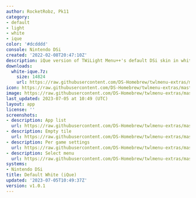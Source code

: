 ```yaml
---
author: RocketRobz, Pk11
category:
- default
- light
- white
- ique
color: '#dcdddd'
console: Nintendo DSi
created: '2022-02-08T20:47:10Z'
description: iQue version of TWiLight Menu++'s default DSi skin in white
downloads:
  white-ique.7z:
    size: 14824
    url: https://raw.githubusercontent.com/DS-Homebrew/twlmenu-extras/master/_nds/TWiLightMenu/dsimenu/themes/white-ique.7z
icon: https://raw.githubusercontent.com/DS-Homebrew/twlmenu-extras/master/_nds/TWiLightMenu/dsimenu/themes/meta/white-ique/icon.png
image: https://raw.githubusercontent.com/DS-Homebrew/twlmenu-extras/master/_nds/TWiLightMenu/dsimenu/themes/meta/white-ique/icon.png
last_updated: 2023-07-05 at 10:49 (UTC)
layout: app
license: ''
screenshots:
- description: App list
  url: https://raw.githubusercontent.com/DS-Homebrew/twlmenu-extras/master/_nds/TWiLightMenu/dsimenu/themes/meta/white-ique/screenshots/app-list.png
- description: Empty tile
  url: https://raw.githubusercontent.com/DS-Homebrew/twlmenu-extras/master/_nds/TWiLightMenu/dsimenu/themes/meta/white-ique/screenshots/empty-tile.png
- description: Per game settings
  url: https://raw.githubusercontent.com/DS-Homebrew/twlmenu-extras/master/_nds/TWiLightMenu/dsimenu/themes/meta/white-ique/screenshots/per-game-settings.png
- description: Select menu
  url: https://raw.githubusercontent.com/DS-Homebrew/twlmenu-extras/master/_nds/TWiLightMenu/dsimenu/themes/meta/white-ique/screenshots/select-menu.png
systems:
- Nintendo DSi
title: Default White (iQue)
updated: '2023-07-05T10:49:37Z'
version: v1.0.1
---
```

